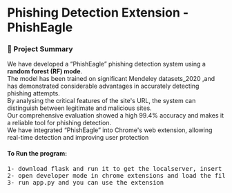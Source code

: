 <h1>Phishing Detection Extension -PhishEagle</h1>
<h3>🚀 Project Summary</h3>
<p>We have developed a “PhishEagle” phishing detection system using a 
<strong>random forest (RF) mode</strong>.<br> 
The model has been trained on significant Mendeley 
datasets_2020 ,and has demonstrated considerable advantages in accurately detecting 
phishing attempts.<br>
By analysing the critical features of the site's URL, the system can 
distinguish between legitimate and malicious sites.<br>
Our comprehensive evaluation showed 
a high 99.4% accuracy and makes it a reliable tool for phishing detection.
<br>We have integrated “PhishEagle” into Chrome's web extension, allowing real-time detection and 
improving user protection</p>

<h4>To Run the program:</h4>
<pre>
1- download flask and run it to get the localserver, insert the localserver into popup.js file in line 14
2- open developer mode in chrome extensions and load the files 
3- run app.py and you can use the extension
</pre>
